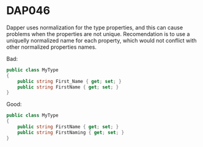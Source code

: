 ﻿# DAP046

Dapper uses normalization for the type properties, and this can cause problems when the properties are not unique.
Recomendation is to use a uniquelly normalized name for each property, which would not conflict with other normalized properties names.

Bad:

``` c#
public class MyType
{
    public string First_Name { get; set; }
    public string FirstName { get; set; }
}
```

Good:

``` c#
public class MyType
{
    public string FirstName { get; set; }
    public string FirstNaming { get; set; }
}
```
